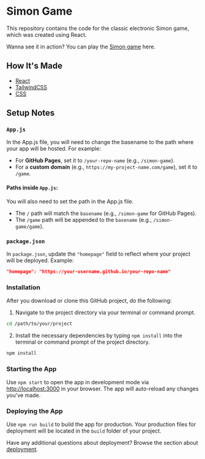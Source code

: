 # Simon Game 

This repository contains the code for the classic electronic Simon game, which was created using React. 

Wanna see it in action? You can play the [Simon game](https://sjdumas.com/simon-game) here.

## How It's Made

- [React](https://react.dev/)
- [TailwindCSS](https://tailwindcss.com/)
- [CSS](https://developer.mozilla.org/en-US/docs/Web/CSS)

## Setup Notes

### `App.js`

In the App.js file, you will need to change the basename to the path where your app will be hosted. For example:

- For **GitHub Pages**, set it to `/your-repo-name` (e.g., `/simon-game`).
- For a **custom domain** (e.g., `https://my-project-name.com/game`), set it to `/game`.

#### Paths inside `App.js`:

You will also need to set the path in the App.js file.

- The `/` path will match the `basename` (e.g., `/simon-game` for GitHub Pages).
- The `/game` path will be appended to the `basename` (e.g., `/simon-game/game`).

### `package.json`

In `package.json`, update the `"homepage"` field to reflect where your project will be deployed. Example: 

```json
"homepage": "https://your-username.github.io/your-repo-name"
```
### Installation

After you download or clone this GitHub project, do the following:

1. Navigate to the project directory via your terminal or command prompt.

```bash
cd /path/to/your/project
```

2. Install the necessary dependencies by typing `npm install` into the terminal or command prompt of the project directory.

```bash
npm install
```

### Starting the App

Use `npm start` to open the app in development mode via [http://localhost:3000](http://localhost:3000) in your browser. The app will auto-reload any changes you've made.

### Deploying the App

Use `npm run build` to build the app for production. Your production files for deployment will be located in the `build` folder of your project. 

Have any additional questions about deployment? Browse the section about [deployment](https://facebook.github.io/create-react-app/docs/deployment).
